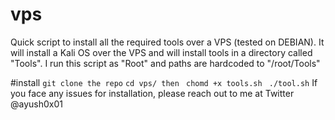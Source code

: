 # vps
Quick script to install all the required tools over a VPS (tested on DEBIAN). It will install a Kali OS over the VPS and will install tools in a directory called "Tools". I run this script as "Root" and paths are hardcoded to "/root/Tools"



#install
`git clone the repo`
`cd vps/ then `
`chomd +x tools.sh `
`./tool.sh`
If you face any issues for installation, please reach out to me at Twitter @ayush0x01
